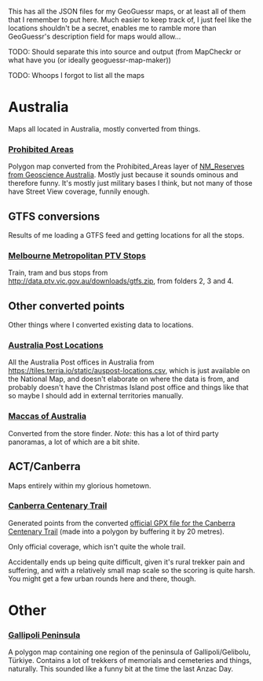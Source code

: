 This has all the JSON files for my GeoGuessr maps, or at least all of them that I remember to put here. Much easier to keep track of, I just feel like the locations shouldn't be a secret, enables me to ramble more than GeoGuessr's description field for maps would allow…

TODO: Should separate this into source and output (from MapCheckr or what have you (or ideally geoguessr-map-maker))

TODO: Whoops I forgot to list all the maps

# Australia
Maps all located in Australia, mostly converted from things.

### [Prohibited Areas](https://www.geoguessr.com/maps/63fbc3e27317941effaf5d91)
Polygon map converted from the Prohibited_Areas layer of [NM_Reserves from Geoscience Australia](https://services.ga.gov.au/gis/rest/services/NM_Reserves/MapServer). Mostly just because it sounds ominous and therefore funny. It's mostly just military bases I think, but not many of those have Street View coverage, funnily enough.

## GTFS conversions
Results of me loading a GTFS feed and getting locations for all the stops.

### [Melbourne Metropolitan PTV Stops](https://www.geoguessr.com/maps/6411aa750061ca14feaa0abf)
Train, tram and bus stops from http://data.ptv.vic.gov.au/downloads/gtfs.zip, from folders 2, 3 and 4.

## Other converted points
Other things where I converted existing data to locations.

### [Australia Post Locations](https://www.geoguessr.com/maps/63a670ce587ddd13f67a38c6)
All the Australia Post offices in Australia from https://tiles.terria.io/static/auspost-locations.csv, which is just available on the National Map, and doesn't elaborate on where the data is from, and probably doesn't have the Christmas Island post office and things like that so maybe I should add in external territories manually.

### [Maccas of Australia](https://www.geoguessr.com/maps/63fbbe61291e7ca01142f07f)
Converted from the store finder. *Note:* this has a lot of third party panoramas, a lot of which are a bit shite.

## ACT/Canberra
Maps entirely within my glorious hometown.

### [Canberra Centenary Trail](https://www.geoguessr.com/maps/666021fc7a64c94aed9996be)
Generated points from the converted [official GPX file for the Canberra Centenary Trail](https://www.parks.act.gov.au/find-a-park/canberra-centenary-trail) (made into a polygon by buffering it by 20 metres).

Only official coverage, which isn't quite the whole trail.

Accidentally ends up being quite difficult, given it's rural trekker pain and suffering, and with a relatively small map scale so the scoring is quite harsh. You might get a few urban rounds here and there, though.


# Other

### [Gallipoli Peninsula](https://www.geoguessr.com/maps/6446e2a8a35ad1a02eec171d)
A polygon map containing one region of the peninsula of Gallipoli/Gelibolu, Türkiye. Contains a lot of trekkers of memorials and cemeteries and things, naturally. This sounded like a funny bit at the time the last Anzac Day. 